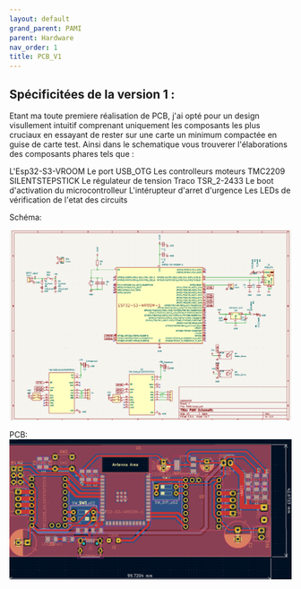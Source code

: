 ```yaml
---
layout: default
grand_parent: PAMI
parent: Hardware
nav_order: 1
title: PCB_V1
---
```


## Spécificitées de la version 1 :

  Etant ma toute premiere réalisation de PCB, j'ai opté pour un design visullement intuitif comprenant uniquement les composants les plus cruciaux en essayant de rester sur une carte un minimum compactée en guise de carte test.
  Ainsi dans le schematique vous trouverer l'élaborations des composants phares tels que :
   
  L'Esp32-S3-VROOM
  Le port USB_OTG
  Les controlleurs moteurs TMC2209 SILENTSTEPSTICK
  Le régulateur de tension Traco TSR_2-2433
  Le boot d'activation du microcontrolleur
  L'intérupteur d'arret d'urgence
  Les LEDs de vérification de l'etat des circuits

  Schéma:
    
  ![Illustration shématique](./ShematicPAMI_V1.png)

  
  PCB:
  ![Image pcb1](docs/images/PCBPAMI_V1.png)
  
  
